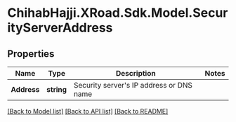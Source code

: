 # ChihabHajji.XRoad.Sdk.Model.SecurityServerAddress

## Properties

Name | Type | Description | Notes
------------ | ------------- | ------------- | -------------
**Address** | **string** | Security server&#39;s IP address or DNS name | 

[[Back to Model list]](../README.md#documentation-for-models) [[Back to API list]](../README.md#documentation-for-api-endpoints) [[Back to README]](../README.md)


